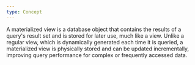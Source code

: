 ```yaml
---
type: Concept
---
```


A materialized view is a database object that contains the results of a query's result set and is stored for later use, much like a view. Unlike a regular view, which is dynamically generated each time it is queried, a materialized view is physically stored and can be updated incrementally, improving query performance for complex or frequently accessed data.